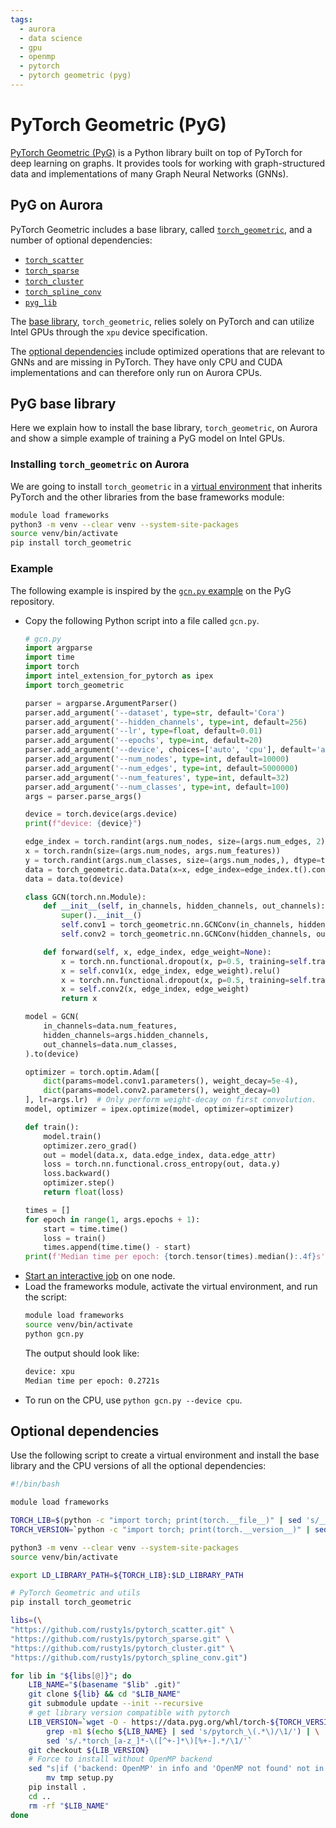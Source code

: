 ```yaml
---
tags:
  - aurora
  - data science
  - gpu
  - openmp
  - pytorch
  - pytorch geometric (pyg)
---
```


# PyTorch Geometric (PyG)

[PyTorch Geometric (PyG)](https://pyg.org/) is a Python library built on top of PyTorch for deep learning on graphs. It provides tools for working with graph-structured data and implementations of many Graph Neural Networks (GNNs).

## PyG on Aurora

PyTorch Geometric includes a base library, called [`torch_geometric`](https://github.com/pyg-team/pytorch_geometric), and a number of optional dependencies:
- [`torch_scatter`](https://github.com/rusty1s/pytorch_scatter)
- [`torch_sparse`](https://github.com/rusty1s/pytorch_sparse)
- [`torch_cluster`](https://github.com/rusty1s/pytorch_cluster)
- [`torch_spline_conv`](https://github.com/rusty1s/pytorch_spline_conv)
- [`pyg_lib`](https://github.com/pyg-team/pyg-lib)

The [base library](#pyg-base-library), `torch_geometric`, relies solely on PyTorch and can utilize Intel GPUs through the `xpu` device specification.

The [optional dependencies](#optional-dependencies) include optimized operations that are relevant to GNNs and are missing in PyTorch. They have only CPU and CUDA implementations and can therefore only run on Aurora CPUs.

## PyG base library

Here we explain how to install the base library, `torch_geometric`, on Aurora and show a simple example of training a PyG model on Intel GPUs.

### Installing `torch_geometric` on Aurora

We are going to install `torch_geometric` in a [virtual environment](../python.md#virtual-environments-via-venv) that inherits PyTorch and the other libraries from the base frameworks module:

```bash
module load frameworks
python3 -m venv --clear venv --system-site-packages
source venv/bin/activate
pip install torch_geometric
```

### Example

The following example is inspired by the [`gcn.py` example](https://github.com/pyg-team/pytorch_geometric/blob/master/examples/gcn.py) on the PyG repository.

- Copy the following Python script into a file called `gcn.py`.
  ```python
  # gcn.py
  import argparse
  import time
  import torch
  import intel_extension_for_pytorch as ipex
  import torch_geometric
  
  parser = argparse.ArgumentParser()
  parser.add_argument('--dataset', type=str, default='Cora')
  parser.add_argument('--hidden_channels', type=int, default=256)
  parser.add_argument('--lr', type=float, default=0.01)
  parser.add_argument('--epochs', type=int, default=20)
  parser.add_argument('--device', choices=['auto', 'cpu'], default='auto', help='device to use')
  parser.add_argument('--num_nodes', type=int, default=10000)
  parser.add_argument('--num_edges', type=int, default=5000000)
  parser.add_argument('--num_features', type=int, default=32)
  parser.add_argument('--num_classes', type=int, default=100)
  args = parser.parse_args()
  
  device = torch.device(args.device)
  print(f"device: {device}")
  
  edge_index = torch.randint(args.num_nodes, size=(args.num_edges, 2), dtype=torch.long)
  x = torch.randn(size=(args.num_nodes, args.num_features))
  y = torch.randint(args.num_classes, size=(args.num_nodes,), dtype=torch.long)
  data = torch_geometric.data.Data(x=x, edge_index=edge_index.t().contiguous(), y=y, num_classes=(y.max()+1).item())
  data = data.to(device)
  
  class GCN(torch.nn.Module):
      def __init__(self, in_channels, hidden_channels, out_channels):
          super().__init__()
          self.conv1 = torch_geometric.nn.GCNConv(in_channels, hidden_channels)
          self.conv2 = torch_geometric.nn.GCNConv(hidden_channels, out_channels)
  
      def forward(self, x, edge_index, edge_weight=None):
          x = torch.nn.functional.dropout(x, p=0.5, training=self.training)
          x = self.conv1(x, edge_index, edge_weight).relu()
          x = torch.nn.functional.dropout(x, p=0.5, training=self.training)
          x = self.conv2(x, edge_index, edge_weight)
          return x
  
  model = GCN(
      in_channels=data.num_features,
      hidden_channels=args.hidden_channels,
      out_channels=data.num_classes,
  ).to(device)
  
  optimizer = torch.optim.Adam([
      dict(params=model.conv1.parameters(), weight_decay=5e-4),
      dict(params=model.conv2.parameters(), weight_decay=0)
  ], lr=args.lr)  # Only perform weight-decay on first convolution.
  model, optimizer = ipex.optimize(model, optimizer=optimizer)
  
  def train():
      model.train()
      optimizer.zero_grad()
      out = model(data.x, data.edge_index, data.edge_attr)
      loss = torch.nn.functional.cross_entropy(out, data.y)
      loss.backward()
      optimizer.step()
      return float(loss)
  
  times = []
  for epoch in range(1, args.epochs + 1):
      start = time.time()
      loss = train()
      times.append(time.time() - start)
  print(f'Median time per epoch: {torch.tensor(times).median():.4f}s')
  ```
- [Start an interactive job](../../running-jobs-aurora.md#submitting-a-job) on one node.
- Load the frameworks module, activate the virtual environment, and run the script:
  ```bash
  module load frameworks
  source venv/bin/activate
  python gcn.py
  ```
  The output should look like:
  ```bash
  device: xpu
  Median time per epoch: 0.2721s
  ```
- To run on the CPU, use `python gcn.py --device cpu`.

## Optional dependencies

Use the following script to create a virtual environment and install the base library and the CPU versions of all the optional dependencies:

```bash
#!/bin/bash 

module load frameworks

TORCH_LIB=$(python -c "import torch; print(torch.__file__)" | sed 's/__init__.py/lib/')
TORCH_VERSION=`python -c "import torch; print(torch.__version__)" | sed 's/^\([0-9.]*\).*/\1/'`

python3 -m venv --clear venv --system-site-packages
source venv/bin/activate

export LD_LIBRARY_PATH=${TORCH_LIB}:$LD_LIBRARY_PATH

# PyTorch Geometric and utils
pip install torch_geometric

libs=(\
"https://github.com/rusty1s/pytorch_scatter.git" \
"https://github.com/rusty1s/pytorch_sparse.git" \
"https://github.com/rusty1s/pytorch_cluster.git" \
"https://github.com/rusty1s/pytorch_spline_conv.git")

for lib in "${libs[@]}"; do
    LIB_NAME="$(basename "$lib" .git)"
    git clone ${lib} && cd "$LIB_NAME"
    git submodule update --init --recursive
    # get library version compatible with pytorch
    LIB_VERSION=`wget -O - https://data.pyg.org/whl/torch-${TORCH_VERSION}%2Bcpu.html 2>/dev/null | \
        grep -m1 $(echo ${LIB_NAME} | sed 's/pytorch_\(.*\)/\1/') | \
        sed 's/.*torch_[a-z_]*-\([^+-]*\)[%+-].*/\1/'`
    git checkout ${LIB_VERSION} 
    # Force to install without OpenMP backend
    sed "s|if ('backend: OpenMP' in info and 'OpenMP not found' not in info|if (False|g" setup.py > tmp && \
        mv tmp setup.py
    pip install .
    cd ..
    rm -rf "$LIB_NAME"
done
```